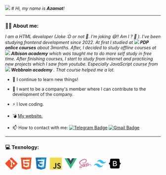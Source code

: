 <img src='https://grupneoci.com/images/articles/informatica.jpg'>
# <i>Hi, my name is <b>Azamat</b>!</i>   
  
---    

### :man_technologist: About me:   
  
<i>I am a HTML developer (Joke :D or not 🤔. I'm joking 😄!! Am I ? 👀 ). I've been studying frontend development since 2022. At first I studied at <img src="https://sun6-20.userapi.com/s/v1/ig1/uOg09NPqFufjC9tmSr__jFaOzGSRDBHBenKttdPqEYkJk3s4KSTHf-RqwnvkovAqGeSWUM57.jpg?size=598x598&quality=96&crop=21,21,598,598&ava=1" width="15px"><b> PDP onlice courses</b> about 3months. After, I decided to study offline courses at  <img src="https://yt3.googleusercontent.com/Xco62rK8f2a1GaXJw1h7D_Ub7zIECmgYz4LtMf5EIAGWkf4hNhc4enbZ9imBr9R4ffXJVSBvnw=s900-c-k-c0x00ffffff-no-rj" width="15px"><b> Albison academy</b> which was taught me to do more self study in free time.
After finishing courses, I start to study from internet and practicing new projects which I saw from youtube. Especially JavaScript course from <img src="https://yt3.googleusercontent.com/0MxhUKXGNo28gyw5Yl5GS4CBKEOlgV-E_yoTRfBHkDaZEcf2f-SM7uEB83dIeSzl-oy9tTO6DQ=s900-c-k-c0x00ffffff-no-rj" width="15px"><b> Webbrain academy </b>. That course helped me a lot. </i> 

- :telescope: I continue to learn new things!

- :seedling: I want to be a company's member where I can contribute to the development of the company. 

- :zap: I love coding.

- :bomb: <a href='https://portfolio-frontend-azamat.netlify.app'>My website.</a> 

- :mailbox: How to contact with me: [![Telegram Badge](https://img.shields.io/badge/-Telegram-blue?style=flat&logo=Telegram&logoColor=white)](https://t.me/nexto_0) [![Gmail Badge](https://img.shields.io/badge/-Gmail-red?style=flat&logo=Gmail&logoColor=white)](mailto:creativeaah@gmail.com)

---

### 💻 Texnology:

<div>
  <img src="https://github.com/devicons/devicon/blob/master/icons/git/git-original.svg" title="git" alt="git" width="40" height="40"/>&nbsp
  <img src="https://github.com/devicons/devicon/blob/master/icons/html5/html5-original.svg" title="html5" alt="html5" width="40" height="40"/>&nbsp
  <img src="https://github.com/devicons/devicon/blob/master/icons/css3/css3-original.svg" title="css" alt="css" width="40" height="40"/>&nbsp
  <img src="https://github.com/devicons/devicon/blob/master/icons/javascript/javascript-original.svg" title="javascript" alt="javascript" width="40" height="40"/>&nbsp
  <img src="https://github.com/devicons/devicon/blob/master/icons/vuejs/vuejs-original.svg" title="vuejs" alt="vuejs" width="40" height="40"/>&nbsp
  <img src="https://github.com/devicons/devicon/blob/master/icons/sass/sass-original.svg" title="sass" alt="sass" width="40" height="40"/>&nbsp
  <img src="https://github.com/devicons/devicon/blob/master/icons/tailwindcss/tailwindcss-plain.svg" title="tailwindcss" alt="tailwindcss" width="40" height="40"/>&nbsp
  <img src="https://github.com/devicons/devicon/blob/master/icons/bootstrap/bootstrap-plain.svg" title="bootstrap" alt="bootstrap" width="40" height="40"/>&nbsp
</div>

